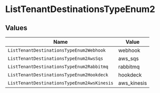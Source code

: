 # ListTenantDestinationsTypeEnum2


## Values

| Name                                        | Value                                       |
| ------------------------------------------- | ------------------------------------------- |
| `ListTenantDestinationsTypeEnum2Webhook`    | webhook                                     |
| `ListTenantDestinationsTypeEnum2AwsSqs`     | aws_sqs                                     |
| `ListTenantDestinationsTypeEnum2Rabbitmq`   | rabbitmq                                    |
| `ListTenantDestinationsTypeEnum2Hookdeck`   | hookdeck                                    |
| `ListTenantDestinationsTypeEnum2AwsKinesis` | aws_kinesis                                 |